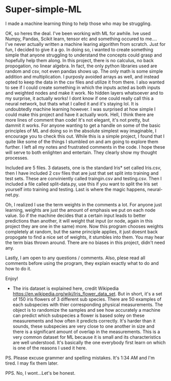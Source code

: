 # Super-simple-ML
I made a machine learning thing to help those who may be struggling.

OK, so heres the deal. I've been working with ML for awhile. Ive used Numpy, Pandas, Scikit learn, tensor etc and something occured to me....
I've never actually written a machine learing algorithm from scratch. Just for fun, I decided to give it a go.
In doing so, i wanted to create something simple that anyone struggling to understand the concepts could grasp and hopefully help them along.
In this project, there is no calculus, no back propogation, no linear algebra. In fact, the only python libraries used are random and csv, not even pandas shows up.
The only math is some simple addition and multiplication. I purposly avoided arrays as well, and instead opted to keep the data in the csv files and utilize it from there. 
I also wanted to see if I could create something in which the inputs acted as both inputs and weighted nodes and make it work.
No hidden layers whatsoever and to my surprise, it actually works!
I dont know if one could really call this a neural network, but thats what I called it and it's staying lol. It is undoubtedly machine learning however.
I was surprised at how simple I could make this project and have it actually work. Hell, I think there are more lines of comment than code! It's not elegant, it's not pretty, but dammit it works.
For anyone wanting to get a handle on some of the basic principles of ML and doing so in the absolute simplest way imaginable, I encourage you to check this out.
While this is a simple project, I found that I quite like some of the things I stumbled on and am going to explore them further.
I left all my notes and frustrated comments in the code. I hope these will serve to both enlighten and entertain. They clearly show my thought processes.

Included are 5 files. 3 datasets, one is the standard Iris* set called Iris.csv, then I have included 2 csv files that are just that set split into training and test sets.
These are conviniently called traingin.csv and testing.csv. Then I included a file called split-data.py, use this if you want to split the Iris set yourself into training and testing. Last is where the magic happens, neural-net.py.

Oh, I realized I use the term weights in the comments a lot. For anyone just learning, weights are just the amount of emphasis we put on each node value. So if the machine decides that a certain input leads to better predictions than another, it will weight that input (or node, again in this project they are one in the same) more. Now this program chooses weights completely at random, but the same principle applies, it just doesnt back propogate to find a nice set of weights, it stumbles into them. You may hear the term bias thrown around. There are no biases in this project, didn't need any.

Lastly, I am open to any questions / comments. Also, plese read all comments before using the program, they explain exactly what to do and how to do it. 

Enjoy!

* The iris dataset is explained here, credit Wikipedia  https://en.wikipedia.org/wiki/Iris_flower_data_set.  But in short, it's a set of 150 iris flowers of 3 different sub species. There are 50 examples of each subspecies with thier corresponding physical measurements. The object is to randomize the samples and see how accurately a machine can predict which subspecies a flower is based soley on these measurements and how often it predicts correctly. It's harder than it sounds, these subspecies are very close to one another in size and there is a significant amount of overlap in the measurements. This is a very common dataset for ML because it is small and its characteristics are well understood. It's basically the one everybody first learn on which is one of the reasons I used it here.

PS. Please excuse grammer and spelling mistakes. It's 1:34 AM and I'm tired. I may fix them later.


PPS. No, I wont...Let's be honest.
